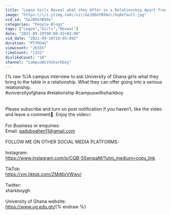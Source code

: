```yaml
---
title: "Legon Girls Reveal what they Offer in a Relationship Apart from Š€x. Unbelievable!"
image: "https:\/\/i.ytimg.com\/vi\/GeJQ0oYB94o\/hqdefault.jpg"
vid_id: "GeJQ0oYB94o"
categories: "People-Blogs"
tags: ["Legon","Girls","Reveal"]
date: "2021-09-29T00:00:42+03:00"
vid_date: "2021-09-18T10:05:09Z"
duration: "PT7M34S"
viewcount: "26355"
likeCount: "1352"
dislikeCount: "10"
channel: "CampusWithSharkboy"
---
```

{% raw %}A campus interview to ask University of Ghana girls what they bring to the table in a relationship. What they can offer going into a serious relationship.<br />#universityofghana #relationship #campuswithsharkboy <br /><br /><br />Please subscribe and turn on post notification if you haven’t, like the video and leave a comment🙏. Enjoy the video🔥<br /><br />For Business or enquiries:<br />Email: gaduboahen11@gmail.com<br /><br />FOLLOW ME ON OTHER SOCIAL MEDIA PLATFORMS:<br /><br />Instagram:<br /><a rel="nofollow" target="blank" href="https://www.instagram.com/p/CQB-55wnpaM/?utm_medium=copy_link">https://www.instagram.com/p/CQB-55wnpaM/?utm_medium=copy_link</a><br /><br />TikTok:<br /><a rel="nofollow" target="blank" href="https://vm.tiktok.com/ZMd6xVWwv/">https://vm.tiktok.com/ZMd6xVWwv/</a><br /><br />Twitter:<br />sharkboygh <br /><br />University of Ghana website:<br /><a rel="nofollow" target="blank" href="https://www.ug.edu.gh/">https://www.ug.edu.gh/</a>{% endraw %}
